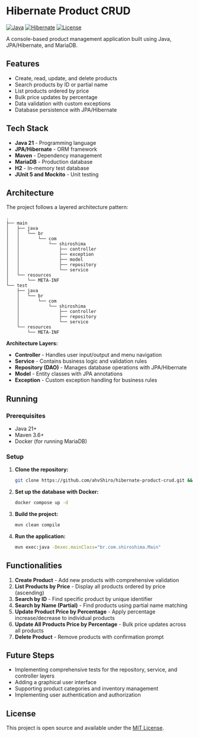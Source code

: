 # Hibernate Product CRUD

[![Java](https://img.shields.io/badge/Java-21-orange)](https://www.oracle.com/java/)
[![Hibernate](https://img.shields.io/badge/Hibernate-5.6.10-green)](https://hibernate.org/)
[![License](https://img.shields.io/badge/License-MIT-blue)](LICENSE)

A console-based product management application built using Java, JPA/Hibernate, and MariaDB.

## Features

- Create, read, update, and delete products
- Search products by ID or partial name
- List products ordered by price
- Bulk price updates by percentage
- Data validation with custom exceptions
- Database persistence with JPA/Hibernate

## Tech Stack

- **Java 21** - Programming language
- **JPA/Hibernate** - ORM framework
- **Maven** - Dependency management
- **MariaDB** - Production database
- **H2** - In-memory test database
- **JUnit 5 and Mockito** - Unit testing

## Architecture

The project follows a layered architecture pattern:

```text
.
├── main
│   ├── java
│   │   └── br
│   │       └── com
│   │           └── shiroshima
│   │               ├── controller
│   │               ├── exception
│   │               ├── model
│   │               ├── repository
│   │               └── service
│   └── resources
│       └── META-INF
└── test
    ├── java
    │   └── br
    │       └── com
    │           └── shiroshima
    │               ├── controller
    │               ├── repository
    │               └── service
    └── resources
        └── META-INF
```

**Architecture Layers:**

- **Controller** - Handles user input/output and menu navigation
- **Service** - Contains business logic and validation rules
- **Repository (DAO)** - Manages database operations with JPA/Hibernate
- **Model** - Entity classes with JPA annotations
- **Exception** - Custom exception handling for business rules

## Running

### Prerequisites

- Java 21+
- Maven 3.6+
- Docker (for running MariaDB)

### Setup

1. **Clone the repository:**
   ```bash
   git clone https://github.com/ahvShiro/hibernate-product-crud.git && cd hibernate-product-crud
   ```

2. **Set up the database with Docker:**
   ```bash
   docker compose up -d
   ```

3. **Build the project:**
   ```bash
   mvn clean compile
   ```

4. **Run the application:**
   ```bash
   mvn exec:java -Dexec.mainClass="br.com.shiroshima.Main"
   ```

## Functionalities

1. **Create Product** - Add new products with comprehensive validation
2. **List Products by Price** - Display all products ordered by price (ascending)
3. **Search by ID** - Find specific product by unique identifier
4. **Search by Name (Partial)** - Find products using partial name matching 
5. **Update Product Price by Percentage** - Apply percentage increase/decrease to individual products 
6. **Update All Products Price by Percentage** - Bulk price updates across all products 
7. **Delete Product** - Remove products with confirmation prompt

## Future Steps

- Implementing comprehensive tests for the repository, service, and controller layers
- Adding a graphical user interface
- Supporting product categories and inventory management
- Implementing user authentication and authorization

## License

This project is open source and available under the [MIT License](LICENSE).
